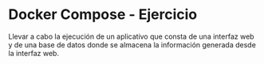# Docker Compose - Ejercicio
Llevar a cabo la ejecución de un aplicativo que consta de una interfaz web y de una base de datos donde se almacena la información generada desde la interfaz web.

